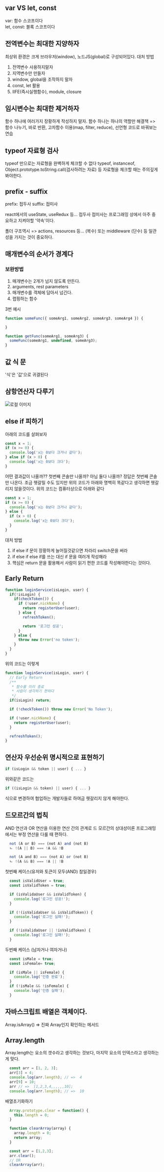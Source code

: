 ## var VS let, const

var: 함수 스코프이다  
let, const: 블록 스코프이다

## 전역변수는 최대한 지양하자

최상위 환경은 크게 브라우저(window), 노드JS(global)로 구성되어있다.
대처 방법
1) 전역변수 사용하지말자
2) 지역변수만 만들자
3) window, global을 조작하지 말자
4) const, let 활용
5) IIFE(즉시실행함수), module, closure 

## 임시변수는 최대한 제거하자
함수 하나에 여러가지 장황하게 작성하지 말자.
함수 하나는 하나의 역할만
해결책 => 함수 나누기, 바로 반환, 고차함수 이용(map, filter, reduce), 선언형 코드로 바꿔보는 연습

## typeof 자료형 검사
typeof 만으로는 자료형을 완벽하게 체크할 수 없다
typeof, 
instanceof, 
Object.prototype.toString.call(검사하려는 자료) 등 자료형을 체크할 때는 주의깊게 봐야한다.

## prefix - suffix
prefix: 접두사
suffix: 접미사

react에서의 useState, useRedux 등... 접두사 접미사는 프로그래밍 상에서 아주 중요하고 지켜야할 '약속'이다.

폴더 구조역시 => actions, resources 등... (복수) 또는 middleware (단수) 등 일관성을 가지는 것이 중요하다.

## 매개변수의 순서가 경계다 
### 보완방법
1. 매개변수는 2개가 넘지 않도록 만든다.
2. arguments, rest parameters
3. 매개변수를 객체에 담아서 넘긴다.
4. 랩핑하는 함수

3번 예시
```js
function someFunc({ someArg1, someArg2, someArg3, someArg4 }) {

}

function getFunc(someArg1, someArg3) {
  someFunc(someArg1, undefined, someArg3);
}
```

## 값 식 문
'식'은 '값'으로 귀결된다

## 삼항연산자 다루기
![로컬 이미지](./images/1.png)


## else if 피하기

아래의 코드를 살펴보자
```js
const x = 1;
if (x >= 0) {
  console.log('x는 0보다 크거나 같다');
} else if (x > 0) {
  console.log('x는 0보다 크다');
}
```

어떤 결과값이 나올까?? 첫번째 콘솔만 나올까? 아님 둘다 나올까?
정답은 첫번째 콘솔만 나온다. 조금 헷갈릴 수도 있지만 위의 코드가 아래와 명백히 똑같다고 생각하면 헷갈리지 않을것이다.
위의 코드는 컴퓨터상으로 아래와 같다

```js
const x = 1;
if (x >= 0) {
  console.log('x는 0보다 크거나 같다');
} else {
  if (x > 0) {
    console.log('x는 0보다 크다');
  }
}
```

대처 방법
1) if else if 문이 장황하게 늘어질것같으면 차라리 switch문을 써라
2) if else if else if를 쓰는 대신 if 문을 여러개 작성해라
3) 핵심은 return 문을 활용해서 사람이 읽기 편한 코드를 작성해야한다는 것이다.

## Early Return
```js
function loginService(isLogin, user) {
  if(!isLogin) {
    if(checkToken()) {
      if (!user.nickName) {
        return registerUser(user);
      } else {
        refreshToken();

        return '로그인 성공';
      }
    } else {
      throw new Error('no token');
    }
  }
}
```
위의 코드는 이렇게

```js
function loginService(isLogin, user) {
  // Early Return 
  /**
   * 함수를 미리 종료
   * 사람이 생각하기 편하다
   */
  if(isLogin) return;

  if (!checkToken()) throw new Error('No Token');

  if (!user.nickName) {
    return registerUser(user);
  } 

  refreshToken();
}
```

## 연산자 우선순위 명시적으로 표현하기
```js
if (isLogin && token || user) { ... } 
```
위와같은 코드는
```js
if ((isLogin && token) || user) { ... } 
```

식으로 변경하여 협업하는 개발자들로 하여금 헷갈리지 않게 해야한다.

## 드모르간의 법칙
AND 연산과 OR 연산을 이용한 연산 간의 관계로 드 모르간의 상대성이론
프로그래밍에서는 부정 연산을 다룰 때 편하다.

```js
  not (A or B) === (not A) and (not B)
  ㄴ !(A || B) === !A && !B

  not (A and B) === (not A) or (not B)
  ㄴ !(A && B) === !A || !B
```

첫번째 케이스(유저와 토큰이 모두(AND) 참일경우)
```js
  const isValidUser = true;
  const isValidToken = true;

  if (isValidaUser && isValidToken) {
    console.log('로그인 성공!');
  }

  if (!(isValidaUser && isValidToken)) {
    console.log('로그인 실패!');
  }

  if (!isValidaUser || !isValidToken) {
    console.log('로그인 실패!');
  }
```

두번째 케이스 (남자거나 여자거나)
```js
  const isMale = true;
  const isFemale= true;

  if (isMale || isFemale) {
    console.log('인증 완료');
  }
  if (!isMale && !isFemale) {
    console.log('인증 실패');
  }
```

## 자바스크립트 배열은 객체이다.
Array.isArray() => 진짜 Array인지 확인하는 메서드

## Array.length
Array.length는 요소의 갯수라고 생각하는 것보다, 마지막 요소의 인덱스라고 생각하는 게 맞다.

```js
  const arr = [1, 2, 3];
  arr[3] = 4;
  console.log(arr.length); // =>  4
  arr[9] = 10;
  arr // =>  [1,2,3,4,,,,,,10];
  console.log(arr.length); // =>  10
```

배열초기화하기
```js
  Array.prototype.clear = function() {
    this.length = 0;
  }

  function clearArray(array) {
    array.length = 0;
    return array;
  }

  const arr = [1,2,3];
  arr.clear();
  // OR
  clearArray(arr);
```




